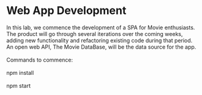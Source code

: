 # Web App Development

In this lab, we commence the development of a SPA for Movie enthusiasts. The product will go through several iterations over the coming weeks, adding new functionality and refactoring existing code during that period. An open web API, The Movie DataBase, will be the data source for the app.
<br></br>
Commands to commence:
<br></br>
npm install
<br></br>
npm start